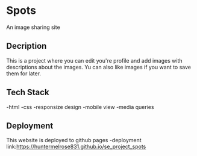 # Spots

An image sharing site

## Decription

This is a project where you can edit you're profile and add images with descriptions about the images. Yu can also like images if you want to save them for later.

## Tech Stack

-html
-css
-responsize design
-mobile view
-media queries

## Deployment

This website is deployed to github pages
-deployment link:https://huntermelrose831.github.io/se_project_spots
